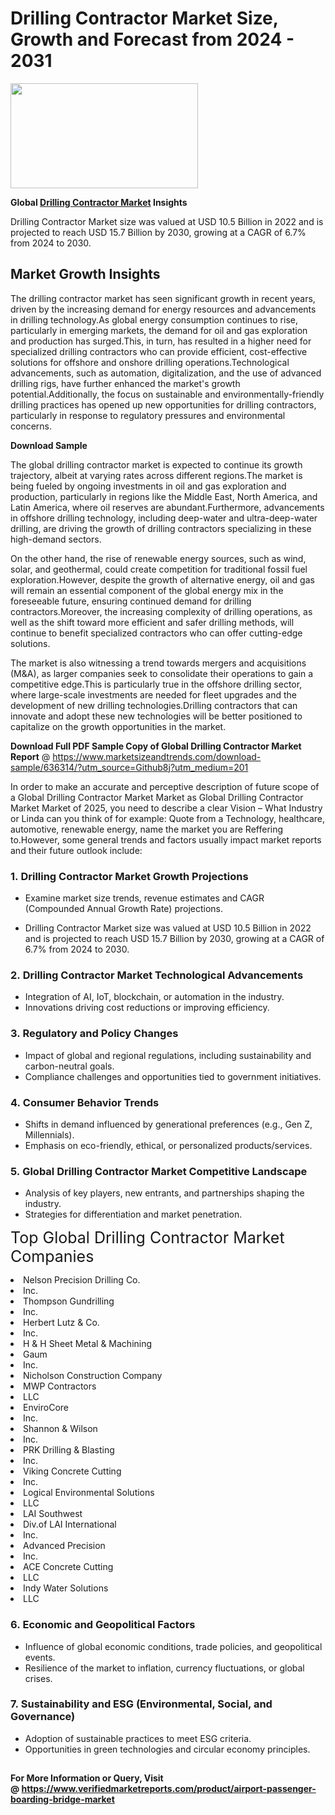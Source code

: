 <H1>Drilling Contractor Market Size, Growth and Forecast from 2024 - 2031</H1><img class="aligncenter size-medium wp-image-584254" src="https://thirdeyenews.in/wp-content/uploads/2024/09/Global-Market-Research-300x168.jpeg" alt="" width="300" height="168" /><p><strong>Global&nbsp;<a href="https://www.marketsizeandtrends.com/download-sample/636314/?utm_source=Github8j?utm_medium=201">Drilling Contractor Market</a> Insights</strong></p><p>Drilling Contractor Market size was valued at USD 10.5 Billion in 2022 and is projected to reach USD 15.7 Billion by 2030, growing at a CAGR of 6.7% from 2024 to 2030.</p><p><h2>Market Growth Insights</h2> <p>The drilling contractor market has seen significant growth in recent years, driven by the increasing demand for energy resources and advancements in drilling technology.As global energy consumption continues to rise, particularly in emerging markets, the demand for oil and gas exploration and production has surged.This, in turn, has resulted in a higher need for specialized drilling contractors who can provide efficient, cost-effective solutions for offshore and onshore drilling operations.Technological advancements, such as automation, digitalization, and the use of advanced drilling rigs, have further enhanced the market's growth potential.Additionally, the focus on sustainable and environmentally-friendly drilling practices has opened up new opportunities for drilling contractors, particularly in response to regulatory pressures and environmental concerns.</p> <p><strong>Download Sample</strong></p> <p>The global drilling contractor market is expected to continue its growth trajectory, albeit at varying rates across different regions.The market is being fueled by ongoing investments in oil and gas exploration and production, particularly in regions like the Middle East, North America, and Latin America, where oil reserves are abundant.Furthermore, advancements in offshore drilling technology, including deep-water and ultra-deep-water drilling, are driving the growth of drilling contractors specializing in these high-demand sectors.</p> <p>On the other hand, the rise of renewable energy sources, such as wind, solar, and geothermal, could create competition for traditional fossil fuel exploration.However, despite the growth of alternative energy, oil and gas will remain an essential component of the global energy mix in the foreseeable future, ensuring continued demand for drilling contractors.Moreover, the increasing complexity of drilling operations, as well as the shift toward more efficient and safer drilling methods, will continue to benefit specialized contractors who can offer cutting-edge solutions.</p> <p>The market is also witnessing a trend towards mergers and acquisitions (M&A), as larger companies seek to consolidate their operations to gain a competitive edge.This is particularly true in the offshore drilling sector, where large-scale investments are needed for fleet upgrades and the development of new drilling technologies.Drilling contractors that can innovate and adopt these new technologies will be better positioned to capitalize on the growth opportunities in the market.</p> <p><span class=""><strong>Download Full PDF Sample Copy of Global Drilling Contractor Market Report</strong> @ <a href="https://www.marketsizeandtrends.com/download-sample/636314/?utm_source=Github8j?utm_medium=201" target="_blank">https://www.marketsizeandtrends.com/download-sample/636314/?utm_source=Github8j?utm_medium=201</a></span></p><p>In order to make an accurate and perceptive description of future scope of a Global&nbsp;Drilling Contractor Market Market as Global&nbsp;Drilling Contractor Market Market of 2025, you need to describe a clear Vision &ndash; What Industry or Linda can you think of for example: Quote from a Technology, healthcare, automotive, renewable energy, name the market you are Reffering to.However, some general trends and factors usually impact market reports and their future outlook include:</p><h3>1.&nbsp;<strong>Drilling Contractor Market Growth Projections</strong></h3><ul><li>Examine market size trends, revenue estimates and CAGR (Compounded Annual Growth Rate) projections.</li><li><p>Drilling Contractor Market size was valued at USD 10.5 Billion in 2022 and is projected to reach USD 15.7 Billion by 2030, growing at a CAGR of 6.7% from 2024 to 2030.</p></li></ul><h3>2.&nbsp;<strong>Drilling Contractor Market Technological Advancements</strong></h3><ul><li>Integration of AI, IoT, blockchain, or automation in the industry.</li><li>Innovations driving cost reductions or improving efficiency.</li></ul><h3>3.&nbsp;<strong>Regulatory and Policy Changes</strong></h3><ul><li>Impact of global and regional regulations, including sustainability and carbon-neutral goals.</li><li>Compliance challenges and opportunities tied to government initiatives.</li></ul><h3>4.&nbsp;<strong>Consumer Behavior Trends</strong></h3><ul><li>Shifts in demand influenced by generational preferences (e.g., Gen Z, Millennials).</li><li>Emphasis on eco-friendly, ethical, or personalized products/services.</li></ul><h3>5.&nbsp;<strong>Global Drilling Contractor Market Competitive Landscape</strong></h3><ul><li>Analysis of key players, new entrants, and partnerships shaping the industry.</li><li>Strategies for differentiation and market penetration.</li></ul><p data-pm-slice="1 1 []"><span style="color: inherit; font-family: inherit; font-size: 25px;">Top Global Drilling Contractor Market Companies</span></p><div class="" data-test-id=""><p><li>Nelson Precision Drilling Co.</li><li> Inc.</li><li> Thompson Gundrilling</li><li> Inc.</li><li> Herbert Lutz & Co.</li><li> Inc.</li><li> H & H Sheet Metal & Machining</li><li> Gaum</li><li> Inc.</li><li> Nicholson Construction Company</li><li> MWP Contractors</li><li> LLC</li><li> EnviroCore</li><li> Inc.</li><li> Shannon & Wilson</li><li> Inc.</li><li> PRK Drilling & Blasting</li><li> Inc.</li><li> Viking Concrete Cutting</li><li> Inc.</li><li> Logical Environmental Solutions</li><li> LLC</li><li> LAI Southwest</li><li> Div.of LAI International</li><li> Inc.</li><li> Advanced Precision</li><li> Inc.</li><li> ACE Concrete Cutting</li><li> LLC</li><li> Indy Water Solutions</li><li> LLC</li></p></div><h3>6.&nbsp;<strong>Economic and Geopolitical Factors</strong></h3><ul><li>Influence of global economic conditions, trade policies, and geopolitical events.</li><li>Resilience of the market to inflation, currency fluctuations, or global crises.</li></ul><h3>7.&nbsp;<strong>Sustainability and ESG (Environmental, Social, and Governance)</strong></h3><ul><li>Adoption of sustainable practices to meet ESG criteria.</li><li>Opportunities in green technologies and circular economy principles.</li></ul><h2><strong style="font-size: 14px;">For More Information or Query, Visit @&nbsp;</strong><a style="background-color: #ffffff; font-size: 14px;" href="https://www.marketsizeandtrends.com/report/drilling-contractor-market/" target="_blank">https://www.verifiedmarketreports.com/product/airport-passenger-boarding-bridge-market</a></h2>